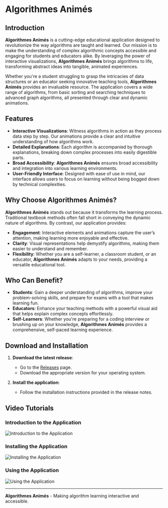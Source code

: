 # Algorithmes Animés

## Introduction

**Algorithmes Animés** is a cutting-edge educational application designed to revolutionize the way algorithms are taught and learned. Our mission is to make the understanding of complex algorithmic concepts accessible and engaging for students and educators alike. By leveraging the power of interactive visualizations, **Algorithmes Animés** brings algorithms to life, transforming abstract ideas into tangible, animated experiences.

Whether you're a student struggling to grasp the intricacies of data structures or an educator seeking innovative teaching tools, **Algorithmes Animés** provides an invaluable resource. The application covers a wide range of algorithms, from basic sorting and searching techniques to advanced graph algorithms, all presented through clear and dynamic animations.

## Features

- **Interactive Visualizations**: Witness algorithms in action as they process data step by step. Our animations provide a clear and intuitive understanding of how algorithms work.
- **Detailed Explanations**: Each algorithm is accompanied by thorough explanations, breaking down complex processes into easily digestible parts.
- **Broad Accessibility**: **Algorithmes Animés** ensures broad accessibility and integration into various learning environments.
- **User-Friendly Interface**: Designed with ease of use in mind, our interface allows users to focus on learning without being bogged down by technical complexities.

## Why Choose Algorithmes Animés?

**Algorithmes Animés** stands out because it transforms the learning process. Traditional textbook methods often fall short in conveying the dynamic nature of algorithms. By contrast, our application provides:

- **Engagement**: Interactive elements and animations capture the user’s attention, making learning more enjoyable and effective.
- **Clarity**: Visual representations help demystify algorithms, making them easier to understand and remember.
- **Flexibility**: Whether you are a self-learner, a classroom student, or an educator, **Algorithmes Animés** adapts to your needs, providing a versatile educational tool.

## Who Can Benefit?

- **Students**: Gain a deeper understanding of algorithms, improve your problem-solving skills, and prepare for exams with a tool that makes learning fun.
- **Educators**: Enhance your teaching methods with a powerful visual aid that helps explain complex concepts effortlessly.
- **Self-Learners**: Whether you're preparing for a coding interview or brushing up on your knowledge, **Algorithmes Animés** provides a comprehensive, self-paced learning experience.

## Download and Installation

1. **Download the latest release**:
   - Go to the [Releases](https://github.com/yourusername/algorithmes-animes/releases) page.
   - Download the appropriate version for your operating system.

2. **Install the application**:
   - Follow the installation instructions provided in the release notes.

## Video Tutorials

### Introduction to the Application
![Introduction to the Application](assets/intro.gif)

### Installing the Application
![Installing the Application](assets/install.gif)

### Using the Application
![Using the Application](assets/using.gif)



---

**Algorithmes Animés** - Making algorithm learning interactive and accessible.
